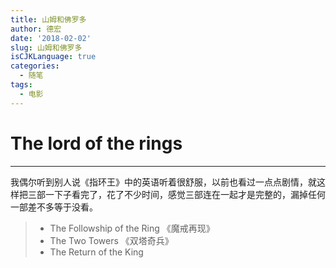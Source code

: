 ```yaml
---
title: 山姆和佛罗多
author: 德宏
date: '2018-02-02'
slug: 山姆和佛罗多
isCJKLanguage: true
categories:
  - 随笔
tags:
  - 电影
---
```


# The lord of the rings

------


我偶尔听到别人说《指环王》中的英语听着很舒服，以前也看过一点点剧情，就这样把三部一下子看完了，花了不少时间，感觉三部连在一起才是完整的，漏掉任何一部差不多等于没看。

> * The Followship of the Ring 《魔戒再现》
> * The Two Towers 《双塔奇兵》
> * The Return of the King
